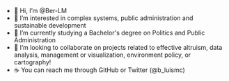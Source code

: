 - 🍎 Hi, I’m @Ber-LM
- 🥝 I’m interested in complex systems, public administration and sustainable development
- 🍣 I’m currently studying a Bachelor's degree on Politics and Public Administration
- 🍳 I’m looking to collaborate on projects related to effective altruism, data analysis, management or visualization, environment policy, or cartography!
- ☕ You can reach me through GitHub or Twitter (@b_luismc)

<!---
Ber-LM/Ber-LM is a ✨ special ✨ repository because its `README.md` (this file) appears on your GitHub profile.
You can click the Preview link to take a look at your changes.
--->

